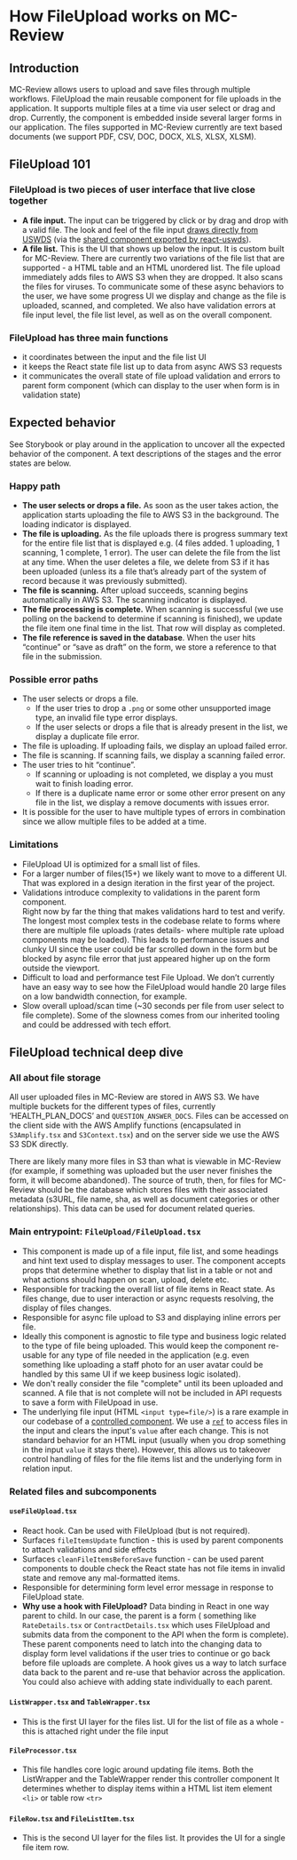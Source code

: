 # How FileUpload works on MC-Review

## Introduction

MC-Review allows users to upload and save files through multiple workflows. FileUpload the main reusable  component for file uploads in the application. It supports multiple files at a time via user select or drag and drop.
Currently, the component is embedded inside several larger forms in our application. The files supported in MC-Review currently are text based documents (we support  PDF, CSV, DOC, DOCX, XLS, XLSX, XLSM).

## FileUpload 101

### FileUpload is two pieces of user interface that live close together

- **A file input.** The input can be triggered by click or by drag and drop with a valid file.
The look and feel of the file input [draws directly from USWDS](https://designsystem.digital.gov/components/file-input/) (via the [shared component exported by react-uswds](https://github.com/trussworks/react-uswds/tree/main/src/components/forms/FileInput)).
- **A file list.** This is the UI that shows up below the input. It is custom built for MC-Review. There are currently two variations of the file list that are supported - a HTML table and an HTML unordered list.
The file upload immediately adds files to AWS S3 when they are dropped. It also scans the files for viruses. To communicate some of these async behaviors to the user, we have some progress UI we display and change as the file is uploaded, scanned, and completed. We also have validation errors at file input level, the file list level, as well as on the overall component.

### FileUpload has three main functions

- it coordinates between the input and the file list UI
- it keeps the React state file list up to data from async AWS S3 requests
- it communicates the overall state of file upload validation and errors to parent form component (which can display to the user when form is in validation state)

## Expected behavior

See Storybook or play around in the application to uncover all the  expected behavior of the component. A text descriptions of the stages and the error states are below.

### Happy path

- **The  user selects or drops a file.** As soon as the user takes action, the application starts uploading the file to  AWS S3 in the background. The loading indicator is displayed.
- **The file is uploading.** As the file uploads there is progress summary text for the entire file list that is displayed e.g. (4 files added. 1 uploading, 1 scanning, 1 complete, 1 error). The user can delete the file from the list at any time. When the user deletes a file, we delete from S3 if it has been uploaded (unless its a file that’s already part of the system of record  because it was previously submitted).
- **The file is scanning.** After upload succeeds,  scanning begins automatically in AWS S3. The scanning indicator is displayed.
- **The file processing is complete.** When scanning is successful (we use polling on the backend to determine if scanning is finished), we update the file item one final time in the list. That row will display as completed.
- **The file reference is saved in the database**. When the user hits “continue” or “save as draft”  on the form, we store a reference to that file in the submission.

### Possible error paths

- The user selects or drops a file.
  - If the user tries to drop a `.png` or some other unsupported image type, an invalid file type error displays.
  - If the user selects or drops a file that is already present in the list, we display a duplicate file error.
- The file is uploading. If uploading fails, we display an upload failed error.
- The file is scanning. If scanning fails, we display a scanning failed error.
- The user tries to hit “continue”.
  - If scanning or uploading is not completed, we display a you must wait to finish loading error. 
  - If there is a duplicate name error or some other error present on any file in the list, we display a remove documents with issues error.
- It is possible for the user to have multiple types of errors in combination since we allow multiple files to be added at a time.

### Limitations

- FileUpload UI is optimized for a small list of files.
- For a larger number of files(15+) we likely want to move to a different UI. That was explored in a design iteration in the first year of the project.
- Validations introduce complexity to validations in the parent form component.  
Right now by far the thing that makes validations hard to test and verify. The longest most complex tests in the codebase relate to forms where there are multiple file uploads (rates details- where multiple rate upload components may be loaded). This leads to performance issues and clunky UI since the user could be far scrolled down in the form but be blocked by async file error that just appeared higher up on the form outside the viewport.
- Difficult to load and performance test File Upload. We don’t currently have an easy way to see how the FileUpload would handle 20 large files on a low bandwidth connection, for example.
- Slow overall upload/scan time (~30 seconds per file from user select to file complete). Some of the slowness comes from our inherited tooling and could be addressed with tech effort.

## FileUpload technical deep dive

### All about file storage

All user uploaded files in MC-Review are stored in AWS S3. We have multiple buckets for the different types of files, currently ‘HEALTH_PLAN_DOCS’ and `QUESTION_ANSWER_DOCS`. Files can be accessed on the client side with the AWS Amplify functions (encapsulated in `S3Amplify.tsx` and `S3Context.tsx`) and on the server side we use the AWS S3 SDK directly.

There are likely many more files in S3 than what is viewable in MC-Review (for example, if something was uploaded but the user never finishes the form, it will become abandoned). The source of truth, then, for files for MC-Review should be the database which stores files with their associated metadata (s3URL, file name, sha, as well as document categories or other relationships). This data can be used for document related queries.

### Main entrypoint: `FileUpload/FileUpload.tsx`

- This component is made up of a file input, file list, and some headings and hint text used to display messages to user.  The component accepts props that determine whether to display that list in a table or not and what actions should happen on scan, upload, delete etc.
- Responsible for tracking the overall list of file items in React state. As files change,  due to user interaction or async requests resolving, the display of files changes.
- Responsible for async file upload to S3 and displaying inline errors per file.
- Ideally this component is agnostic to file type and business logic related to the type of file being uploaded. This would keep the component re-usable for any type of file needed in the application (e.g. even something like uploading a staff photo for an user avatar could be handled by this same UI if we keep business logic isolated).
- We don't really consider the file "complete" until its been uploaded and scanned. A file that is not complete will not be included in API requests to save a form with FileUpoad in use.
- The underlying file input (HTML `<input type=file/>`) is a rare example in our codebase of a [controlled component](https://react.dev/learn/sharing-state-between-components#controlled-and-uncontrolled-components). We use a [`ref`](https://react.dev/learn/manipulating-the-dom-with-refs#when-react-attaches-the-refs) to access files in the input and clears the input's `value` after each change. This is not standard behavior for an HTML input (usually when you drop something in the input `value` it stays there). However, this allows us to takeover control handling of files for the file items list and the underlying form in relation input.

### Related files and subcomponents

#### `useFileUpload.tsx`

- React hook. Can be used with FileUpload (but is not required).
- Surfaces `fileItemsUpdate`  function -  this is used by parent components to attach validations and side effects
- Surfaces `cleanFileItemsBeforeSave` function  - can be used parent components to double check the React state has not file items in invalid state and remove any mal-formatted items.
- Responsible for determining form level error message in response to FileUpload state.
- **Why use a hook with FileUpload?** Data binding in React in one way parent to child. In our case, the parent is a form ( something like `RateDetails.tsx` or `ContractDetails.tsx` which uses FileUpload and submits data from the component to the API when the form is complete). These parent components need to latch into the changing data to display form level validations if the user tries to continue or go back before file uploads are complete. A hook gives us a way to latch surface data back to the parent and re-use that behavior across the application. You could also achieve with adding state individually to each parent.

#### `ListWrapper.tsx` and `TableWrapper.tsx`

- This is the first UI layer for the files list. UI for the list of file as a whole - this is attached right under the file input

#### `FileProcessor.tsx`

- This file handles core logic around updating file items. Both the ListWrapper and the TableWrapper render this controller component It determines whether to display items  within a HTML list item element `<li>` or table row `<tr>`

#### `FileRow.tsx` and `FileListItem.tsx`

- This is the second UI layer for the files list. It provides the UI for a single file item row.
